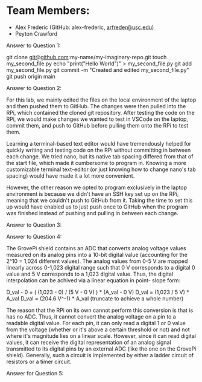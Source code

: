 # Team Members:
- Alex Frederic (GitHub: alex-frederic, arfreder@usc.edu)
- Peyton Crawford

Answer to Question 1:

git clone git@github.com:my-name/my-imaginary-repo.git
touch my_second_file.py
echo "print(\"Hello World\")" > my_second_file.py
git add my_second_file.py
git commit -m "Created and edited my_second_file.py"
git push origin main


Answer to Question 2:

For this lab, we mainly edited the files on the local environment of the laptop and
then pushed them to GitHub. The changes were then pulled into the RPi, which contained
the cloned git repository. After testing the code on the RPi, we would make changes we
wanted to test in VSCode on the laptop, commit them, and push to GitHub before pulling
them onto the RPi to test them.

Learning a terminal-based text editor would have tremendously helped for quickly
writing and testing code on the RPi without committing in between each change. We
tried nano, but its native tab spacing differed from that of the start file,
which made it cumbersome to program in. Knowing a more customizable terminal
text-editor (or just knowing how to change nano's tab spacing) would have made it a
lot more convenient.

However, the other reason we opted to program exclusively in the laptop environment is
because we didn't have an SSH key set up on the RPi, meaning that we couldn't push to
GitHub from it. Taking the time to set this up would have enabled us to just push
once to GitHub when the program was finished instead of pushing and pulling in between
each change.


Answer to Question 3:

<!-- TODO -->


Answer to Question 4:

The GrovePi shield contains an ADC that converts analog voltage values measured on its
analog pins into a 10-bit digital value (accounting for the 2^10 = 1,024 different
values). The analog values from 0-5 V are mapped linearly across 0-1,023 digital range
such that 0 V corresponds to a digital 0 value and 5 V corresponds to a 1,023 digital
value. Thus, the digital interpolation can be achived via a linear equation in point-
slope form:

D_val - 0 = ( (1,023 - 0) / (5 V - 0 V) ) * (A_val - 0 V)
D_val = (1,023 / 5 V) * A_val
D_val = (204.6 V^-1) * A_val (truncate to achieve a whole number)

The reason that the RPi on its own cannot perform this conversion is that is has no ADC. Thus,
it cannot convert the analog voltage on a pin to a readable digital value. For each pin, it can
only read a digital 1 or 0 value from the voltage (whether or it's above a certain threshold or
not) and not where it's magnitude lies on a linear scale. However, since it can read digital
values, it can receive the digital representation of an analog signal transmitted to its digital
pins by an external ADC (like the one on the GrovePi shield). Generally, such a circuit is
implemented by either a ladder circuit of resistors or a timer circuit.


Answer for Question 5:

<!-- TODO -->